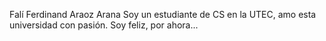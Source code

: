 
Falí Ferdinand Araoz Arana
Soy un estudiante de CS en la UTEC, amo esta universidad con pasión. Soy feliz, por ahora...
